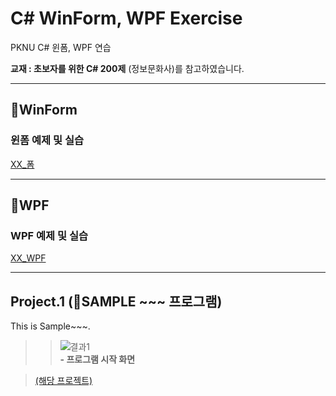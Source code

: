 # C# WinForm, WPF Exercise

PKNU C# 윈폼, WPF 연습

__교재 : 초보자를 위한 C# 200제__ (정보문화사)를 참고하였습니다.</br>

------------------------
## 📕WinForm

### 윈폼 예제 및 실습
[XX_폼](WinformApp)


------------------------
## 📙WPF

### WPF 예제 및 실습
[XX_WPF](WPFApp)

------------------------
## Project.1 (📑SAMPLE ~~~ 프로그램)
This is Sample~~~.</br>

>>![결과1](images/1_1.JPG "프로그램 시작 화면")  
>>__- 프로그램 시작 화면__
>     
>           
>     

>[(해당 프로젝트)](MINI_PROJECT)
